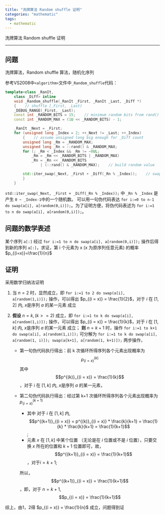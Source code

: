```yaml
---
title: "洗牌算法 Random shuffle 证明"
categories: "mathematic"
tags: 
  - mathematic
---
```


洗牌算法 Random shuffle 证明

---

## 问题

洗牌算法，Random shuffle 算法，随机化序列

参考VS2008中`<algorithm>`文件中`_Random_shuffle`代码：

```cpp
template<class _RanIt,
    class _Diff> inline
    void _Random_shuffle(_RanIt _First, _RanIt _Last, _Diff *)
    {    // shuffle [_First, _Last)
    _DEBUG_RANGE(_First, _Last);
    const int _RANDOM_BITS = 15;    // minimum random bits from rand()
    const int _RANDOM_MAX = (1U << _RANDOM_BITS) - 1;

    _RanIt _Next = _First;
    for (unsigned long _Index = 2; ++_Next != _Last; ++_Index)
        {    // assume unsigned long big enough for _Diff count
        unsigned long _Rm = _RANDOM_MAX;
        unsigned long _Rn = ::rand() & _RANDOM_MAX;
        for (; _Rm < _Index && _Rm != ~0UL;
            _Rm = _Rm << _RANDOM_BITS | _RANDOM_MAX)
            _Rn = _Rn << _RANDOM_BITS
                | (::rand() & _RANDOM_MAX);    // build random value

        std::iter_swap(_Next, _First + _Diff(_Rn % _Index));    // swap a pair
        }
    }
```

`std::iter_swap(_Next, _First + _Diff(_Rn % _Index));` 中 `_Rn % _Index` 是产生 `0 ~ _Index-1`中的一个随机数。
可以用一句伪代码表达 `for i:=0 to n-1 do swap(a[i], a[random(0,i)]);`。为了证明方便，将伪代码表述为 `for i:=1 to n do swap(a[i], a[random(0,i)]);`。

## 问题的数学表述

某个序列 `a[:]` 经过  `for i:=1 to n do swap(a[i], a[random(0,i)]);` 操作后得到新的序列 `a[:]`，求证，第 i 个元素为 x (x 为原序列任意元素) 的概率 $p_{(i=x)}=\frac{1}{n}$

## 证明

采用数学归纳法证明

1. 当 $n = 2$ 时，显然成立，即 `for i:=1 to 2 do swap(a[i], a[random(1,i)]);` 操作，可以得出 $p_{(i = x)} = \frac{1}{2}$，对于 $i$ 在 $[1, 2]$ 内, $x$是序列 $a$ 的某一元素 成立
2. **假设** $n = k, (k >= 2)$ 成立，即 `for i:=1 to k do swap(a[i], a[random(1,i)]);` 操作，可以得出 $p_{(i = x)} = \frac{1}{k}$，对于 $i$ 在 $[1, k]$ 内, $x$是序列 $a$ 的某一元素 成立；
   **则** $n = k + 1$ 时，操作 `for i:=1 to k+1 do swap(a[i], a[random(1,i)]);`
   可分解为 `for i:=1 to k do swap(a[i], a[random(1, i)]); swap(a[k+1], a[random(1, k+1)]);` 两步操作，

    * 第一句伪代码执行得出：前 k 次循环所得序列各个元素出现概率为 $$p^{(k)}_{(i = x)}$$ 其中 $$p^{(k)}_{(i = x)} = \frac{1}{k}$$，对于 $i$ 在 $[1, k]$ 内, $x$是序列 $a$ 的某一元素，
    * 第二句伪代码执行得出：经过第 k+1 次循环所得序列各个元素出现概率为 $p^{(k+1)}_{(i = x)}$

      * 其中 对于 $i$ 在 $[1, k]$ 内, $$p^{(k+1)}_{(i = x)} = p^{(k)}_{(i = x)} * \frac{k}{k+1} = \frac{1}{k} * \frac{k}{k+1} = \frac{1}{k+1}$$;
      * 元素 $x$ 在 $[1, k]$ 中某个位置 （无论是在 $i$ 位置或不是 $i$ 位置），只要交换 $x$ 所在的位置和 $k+1$ 位置即可，故，$$p^{(k+1)}_{(i = x)} = \frac{1}{k+1}$$，对于$i = k+1$;

      所以， $$p^{(k+1)}_{(i = x)} = \frac{1}{k+1}$$ ，即，对于 $n = k + 1$, $$p_{(i = x)} = \frac{1}{k+1}$$

综上，由1，2得 $p_{(i = x)} = \frac{1}{n}$ 成立，问题得到证

